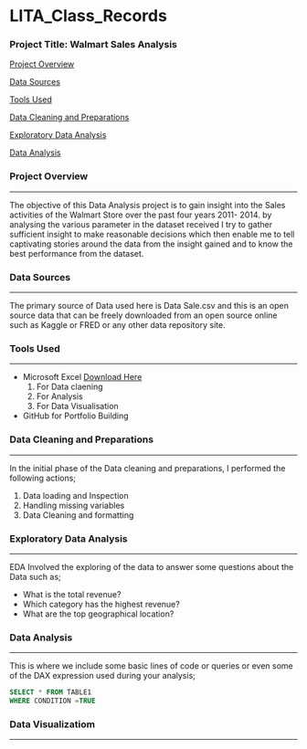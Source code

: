 # LITA_Class_Records

### Project Title: Walmart Sales Analysis 

[Project Overview](#project-overview)

[Data Sources](#data-sources)

[Tools Used](#tools-used)

[Data Cleaning and Preparations](#data-cleaning-and-preparations)

[Exploratory Data Analysis](#exploratory-data-analysis)

[Data Analysis](#data-analysis)

### Project Overview
---
The objective of this Data Analysis project is to gain insight into the Sales activities of the Walmart Store over the past four years 2011- 2014. by analysing the various parameter in the dataset received I try to gather sufficient insight to make reasonable decisions which then enable me to tell captivating stories around the data from the insight gained and to know the best performance from the dataset.  

### Data Sources
---
The primary source of Data used here is Data Sale.csv and this is an open source data that can be freely downloaded from an open source online such as Kaggle or FRED or any other data repository site.

### Tools Used
---
- Microsoft Excel [Download Here](https://www.microsoft.com)
    1. For Data claening
    2. For Analysis
    3. For Data Visualisation
- GitHub for Portfolio Building

### Data Cleaning and Preparations
  ---
In the initial phase of the Data cleaning and preparations, I performed the following actions;
 1. Data loading and Inspection
 2. Handling missing variables
 3. Data Cleaning and formatting 

### Exploratory Data Analysis
---
EDA Involved the exploring of the data to answer some questions about the Data such as;

  - What is the total revenue?
  - Which category has the highest revenue?
  - What are the top geographical location?
  
### Data Analysis
---
This is where we include some basic lines of code or queries or even some of the DAX expression used during your analysis;

```SQL
SELECT * FROM TABLE1
WHERE CONDITION =TRUE
```
### Data Visualizatiom
---



